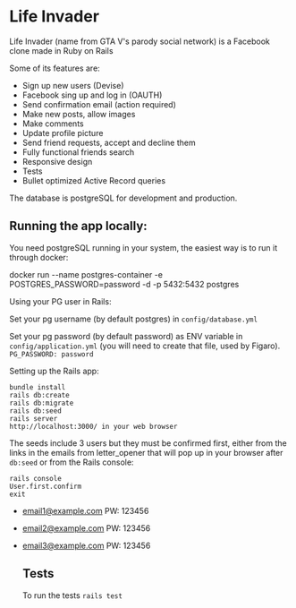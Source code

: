 # Life Invader

Life Invader (name from GTA V's parody social network) is a Facebook clone made in Ruby on Rails

Some of its features are:

- Sign up new users (Devise)
- Facebook sing up and log in (OAUTH)
- Send confirmation email (action required)
- Make new posts, allow images
- Make comments
- Update profile picture
- Send friend requests, accept and decline them
- Fully functional friends search
- Responsive design
- Tests
- Bullet optimized Active Record queries

The database is postgreSQL for development and production.

## Running the app locally:

You need postgreSQL running in your system, the easiest way is to run it through docker:

docker run --name postgres-container -e POSTGRES_PASSWORD=password -d -p 5432:5432 postgres

Using your PG user in Rails:

Set your pg username (by default postgres) in `config/database.yml`

Set your pg password (by default password) as ENV variable in `config/application.yml` (you will need to create that file, used by Figaro).
`PG_PASSWORD: password`

Setting up the Rails app:

```
bundle install
rails db:create
rails db:migrate
rails db:seed
rails server
http://localhost:3000/ in your web browser
```

The seeds include 3 users but they must be confirmed first, either from the links in the emails from letter_opener that will pop up in your browser after `db:seed` or from the Rails console:

```
rails console
User.first.confirm
exit
```

- email1@example.com
  PW: 123456

- email2@example.com
  PW: 123456

- email3@example.com
  PW: 123456

  ## Tests

  To run the tests `rails test`

